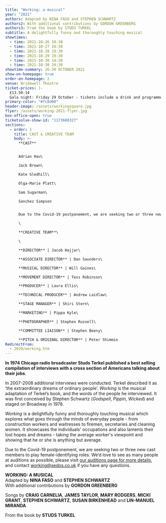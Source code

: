 ```yaml
---
title: "Working: a musical"
year: "2021"
authors: Adapted by NINA FASO and STEPHEN SCHWARTZ
authors2: With additional contributions by GORDON GREENBERG
authors3: From the book by STUDS TURKEL
subtitle: A delightfully funny and thoroughly touching musical
showtimes:
  - time: 2021-10-26 19:30
  - time: 2021-10-27 19:30
  - time: 2021-10-28 19:30
  - time: 2021-10-29 19:30
  - time: 2021-10-30 14:30
  - time: 2021-10-30 19:30
showtime-summary: 26-30 OCTOBER 2021
show-on-homepage: true
order-on-homepage: 2
venue: Bridewell Theatre
ticket-prices: |-
  £13.50-14
  Gala night: Friday 29 October - tickets include a drink and programme
primary-color: "#fc8d00"
header-image: /assets/workingsquare.jpg
flyer: /assets/working-2021-flyer.jpg
box-office-open: true
ticketsolve-show-id: "1173600327"
sections:
  - order: 1
    title: CAST & CREATIVE TEAM
    body: >-
      **CAST**


      Adrian Hau\

      Jack Brown\

      Kate Gledhill\

      Olga-Marie Platt\

      Sam Sugarman\

      Sanchez Simpson


      Due to the Covid-19 postponement, we are seeking two or three new cast members to play female-identifying roles. We’d love to see as many people at auditions as possible, please visit [our auditions page for more details](https://sedos.co.uk/events/working-auditions), and contact [working@sedos.co.uk](<>) if you have any questions.\

      \

      **CREATIVE TEAM**\

      \

      **DIRECTOR** | Jacob Hajjar\

      **ASSOCIATE DIRECTOR** | Dan Saunders\

      **MUSICAL DIRECTOR** | Will Gaines\

      **MOVEMENT DIRECTOR** | Tess Robinson\

      **PRODUCER** | Laura Ellis\

      **TECHNICAL PRODUCER** | Andrew Laidlaw\

      **STAGE MANAGER** | Shiri Stern\

      **MARKETING** | Pippa Kyle\

      **PHOTOGRAPHER** | Stephen Russell\

      **COMMITTEE LIAISON** | Stephen Beeny\

      **PITCH & ORIGINAL DIRECTOR** | Peter Shimmin
RedirectFrom:
  - 2020/working.htm
---
```

**In 1974 Chicago radio broadcaster Studs Terkel published a best selling compilation of interviews with a cross section of Americans talking about their jobs**.

In 2007-2008 additional interviews were conducted. Terkel described it as ‘the extraordinary dreams of ordinary people’. *Working* is the musical adaptation of Terkel’s book, and the words of the people he interviewed. It was first conceived by Stephen Schwartz (*Godspell*, *Pippin*, *Wicked*) and staged on Broadway in 1978.

*Working* is a delightfully funny and thoroughly touching musical which explores what goes through the minds of everyday people - from construction workers and waitresses to firemen, secretaries and cleaning women. It showcases the individuals' occupations and also laments their lost hopes and dreams - taking the average worker's viewpoint and showing that he or she is anything but average.

Due to the Covid-19 postponement, we are seeking two or three new cast members to play female-identifying roles. We’d love to see as many people at auditions as possible, please visit [our auditions page for more details](https://sedos.co.uk/events/working-auditions), and contact [working@sedos.co.uk](<>) if you have any questions.

**WORKING: A MUSICAL**\
Adapted by **NINA FASO** and **STEPHEN SCHWARTZ**\
With additional contributions by **GORDON GREENBERG**

Songs by **CRAIG CARNELIA**, **JAMES TAYLOR**, **MARY RODGERS**, **MICKI GRANT**, **STEPHEN SCHWARTZ**, **SUSAN BIRKENHEAD** and **LIN-MANUEL MIRANDA**

From the book by **STUDS TURKEL**